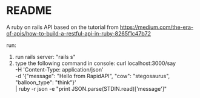 # README

A ruby on rails API based on the tutorial from https://medium.com/the-era-of-apis/how-to-build-a-restful-api-in-ruby-8265f1c47b72

run:
1. run rails server: "rails s"
2. type the following command in console:
    curl localhost:3000/say \
      -H 'Content-Type: application/json' \
      -d '{"message": "Hello from RapidAPI", "cow": "stegosaurus", "balloon_type": "think"}' \
    | ruby -r json -e "print JSON.parse(STDIN.read)['message']"
